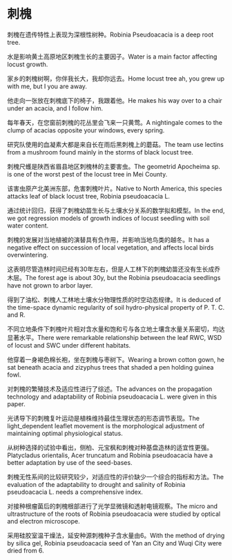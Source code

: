 # 刺槐

<p><span class="chinese">刺槐在遗传特性上表现为深根性树种。</span><span class="english">Robinia Pseudoacacia is a deep root tree.</span></p>

<p><span class="chinese">水是影响黄土高原地区刺槐生长的主要因子。</span><span class="english">Water is a main factor affecting locust growth.</span></p>

<p><span class="chinese">家乡的刺槐树啊，你伴我长大，我却你远去。</span><span class="english">Home locust tree ah, you grew up with me, but I you are away.</span></p>

<p><span class="chinese">他走向一张放在刺槐底下的椅子，我跟着他。</span><span class="english">He makes his way over to a chair under an acacia, and I follow him.</span></p>

<p><span class="chinese">每年春天，在您窗前刺槐的花丛里会飞来一只黄莺。</span><span class="english">A nightingale comes to the clump of acacias opposite your windows, every spring.</span></p>

<p><span class="chinese">研究队使用的血凝素大都是来自长在雨后黑刺槐上的蘑菇。</span><span class="english">The team use lectins from a mushroom found mainly in the storms of black locust tree.</span></p>

<p><span class="chinese">刺槐尺蠖是陕西省眉县地区刺槐林的主要害虫。</span><span class="english">The geometrid Apocheima sp. is one of the worst pest of the locust tree in Mei County.</span></p>

<p><span class="chinese">该害虫原产北美洲东部，危害刺槐叶片。</span><span class="english">Native to North America, this species attacks leaf of black locust tree, Robinia pseudoacacia L.</span></p>

<p><span class="chinese">通过统计回归，获得了刺槐幼苗生长与土壤水分关系的数学拟和模型。</span><span class="english">In the end, we got regression models of growth indices of locust seedling with soil water content.</span></p>

<p><span class="chinese">刺槐的发展对当地植被的演替具有负作用，并影响当地鸟类的越冬。</span><span class="english">It has a negative effect on succession of local vegetation, and affects local birds overwintering.</span></p>

<p><span class="chinese">这表明尽管造林时间已经有30年左右，但是人工林下的刺槐幼苗还没有生长成乔木层。</span><span class="english">The forest age is about 30y, but the Robinia pseudoacacia seedlings have not grown to arbor layer.</span></p>

<p><span class="chinese">得到了油松、刺槐人工林地土壤水分物理性质的时空动态规律。</span><span class="english">It is deduced of the time-space dynamic regularity of soil hydro-physical property of P. T. C. and R.</span></p>

<p><span class="chinese">不同立地条件下刺槐叶片相对含水量和饱和亏与各立地土壤含水量关系密切，均达显著水平。</span><span class="english">There were remarkable relationship between the leaf RWC, WSD of locust and SWC under different habitats.</span></p>

<p><span class="chinese">他穿着一身褐色棉长袍，坐在刺槐与枣树下。</span><span class="english">Wearing a brown cotton gown, he sat beneath acacia and zizyphus trees that shaded a pen holding guinea fowl.</span></p>

<p><span class="chinese">对刺槐的繁殖技术及适应性进行了综述。</span><span class="english">The advances on the propagation technology and adaptability of Robinia pseudoacacia L. were given in this paper.</span></p>

<p><span class="chinese">光诱导下的刺槐复叶运动是植株维持最佳生理状态的形态调节表现。</span><span class="english">The light_dependent leaflet movement is the morphological adjustment of maintaining optimal physiological status.</span></p>

<p><span class="chinese">从树种选择的试验中看出，侧柏、元宝枫和刺槐对种基盘造林的适宜性更强。</span><span class="english">Platycladus orientalis, Acer truncatum and Robinia pseudoacacia have a better adaptation by use of the seed-bases.</span></p>

<p><span class="chinese">刺槐无性系间的比较研究较少，对适应性的评价缺少一个综合的指标和方法。</span><span class="english">The evaluation of the adaptability to drought and salinity of Robinia pseudoacacia L. needs a comprehensive index.</span></p>

<p><span class="chinese">对接种根瘤菌后的刺槐根部进行了光学显微镜和透射电镜观察。</span><span class="english">The micro and ultrastructure of the roots of Robinia pseudoacacia were studied by optical and electron microscope.</span></p>

<p><span class="chinese">采用硅胶室温干燥法，延安种源刺槐种子含水量由6。</span><span class="english">With the method of drying by silica gel, Robinia pseudoacacia seed of Yan an City and Wuqi City were dried from 6.</span></p>

